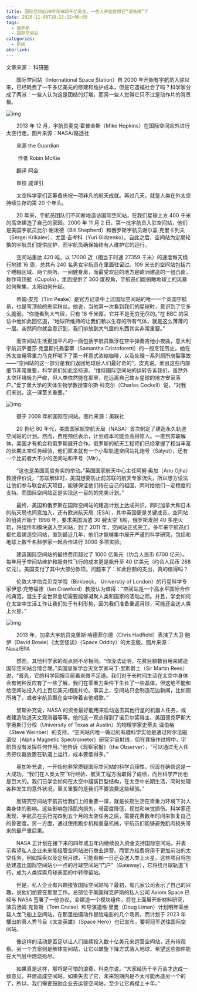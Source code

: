 ```yaml
---
title: 国际空间站20年花掉超千亿美金，一些人开始觉得它“没啥用”了
date: 2020-11-08T18:25:32+08:00
tags:
  - 俄罗斯
  - 国际空间站
categories:
  - 新闻
abbrlink:
---
```


文章来源： 科研圈

　　国际空间站（International Space Station）自 2000 年开始有宇航员入驻以来，已经耗费了一千多亿美元的修建和维护成本，但是它造福社会了吗？科学家分成了两派：一些人认为这是团结的灯塔，而另一些人觉得它只不过是动作片的背景板。

![img](https://cdn.jsdelivr.net/gh/yakeing/Documentation@main/Hexo/images/2a26-kcieyvz2168555.jpg)

　　2013 年 12 月，宇航员麦克·霍普金斯（Mike Hopkins）在国际空间站外进行太空行走。图片来源：NASA/路透社

　　来源 the Guardian

　　 作者 Robin McKie

　　翻译 阿金

　　审校 戚译引

　　太空科学家们正筹备庆祝一项非凡的航天成就。再过几天，就是人类在外太空持续生存的第 20 个年头。

　　20 年来，宇航员团队们不间断地造访国际空间站，在我们星球上方 400 千米的高空建造了自己的家园。2000 年 11 月 2 日，第一批宇航员入驻空间站，他们是美国宇航员比尔·谢泼德（Bill Shepherd）和俄罗斯宇航员谢尔盖·克里卡列夫（Sergei Krikalev）、尤里·吉岑科（Yuri Gidzenko）。自此之后，空间站为定期轮换的宇航员们提供庇护，而宇航员确保始终有人维护它的运行。

　　空间站重达 420 吨，以 17000 迈（相当于时速 27359 千米）的速度每天绕行地球 16 周，总共有 240 名男女宇航员在里面驻留过。109 米长的空间站包括六个睡眠区域、两个厕所、一间健身房，而最受欢迎的地方是欧洲建造的一组凸窗，称作穹顶舱（Cupola），里面提供了 360 度视角，宇航员们能俯瞰地球上的风暴如何聚集，太阳如何升起。

　　蒂姆·皮克（Tim Peake）是官方记录中上过国际空间站的唯一一个英国宇航员，也是穹顶舱的忠实粉丝。他说，当他第一次看到我们的星球时，意识到了它多么脆弱。“你能看到大气层，只有 16 千米厚。它并不是无穷无尽的。”在 BBC 的采访中他如此回忆道，“地球所维持的让我们赖以生存的所有气体，就是这么薄薄的一层。突然间你就会意识到，我们排放到大气层的东西其实非常重要。”

　　而空间站生活更加平凡的一面包括宇航员飘浮在空中弹奏吉他小夜曲，意大利宇航员萨曼莎·克里斯托弗雷蒂（Samantha Cristoforetti）的一段烹饪历史，她在外太空用零重力马克杯喝下了第一杯意式浓缩咖啡，以及处理一系列厕所崩裂事故——“空间站的这一部分是我们返回地球后人们最好奇的”，皮克说。而且这些内部细节非常重要，科学家们如此坚持道。“维持国际空间站的运转告诉我们，虽然外太空环境极为严峻，但人类依然能在那里，在远离自己故乡星球的地方安家落户。”爱丁堡大学的天体生物学教授查尔斯·科克尔（Charles Cockell）说，“对我们来说，这一课至关重要。”

![img](https://cdn.jsdelivr.net/gh/yakeing/Documentation@main/Hexo/images/29cb-kcieyvz2168580.jpg)

　　摄于 2008 年的国际空间站。图片来源：美联社

　　20 世纪 80 年代，美国国家航空航天局（NASA）首次制定了建造永久轨道空间站的计划。然而，费用预估表示，计划成本可能会高得惊人。一直到苏联解体，美国才有机会和俄罗斯展开合作。俄罗斯的航天工程师们已经掌握了相当丰富的长期太空任务经验，他们原来就有一个小型轨道空间站礼炮号（Salyut），还有一个比前者大不少的空间站和平号（Mir）。

　　“这也是美国高度务实的举动。”英国国家航天中心主任阿努·奥加（Anu Ojha）教授评价说，“苏联解体时，美国想要防止前苏联的航天专家流失，所以想方设法让他们参与联合航天项目，能够保证他们待在自己的祖国，同时给他们一定程度的支持。而国际空间站正是实现这一目的的完美计划。”

　　最终，美国和俄罗斯在国际空间站的建造计划上达成共识，同时加拿大和日本的航天局也同意加入，还有欧洲航天局（ESA），其中英国更是关键成员。空间站的组装开始于 1998 年，要求美国派遣 30 艘太空飞船，俄罗斯发射 40 多座火箭，将组件和模块送入空间站，到了 2011 年，空间站正式完工。多年来宇航员们都忙着建造空间站，直到最近几年，他们才能够集中展开严谨的科学研究，包括和地球上数千名科学家一起合作进行 3000 多项实验。

　　建造国际空间站的最终费用超过了 1000 亿美元（约合人民币 6700 亿元）。每年用于空间站维护和服务性飞行的成本更是飙升至 40 亿美元（约合人民币 268 亿元）。美国支付了其中大部分款项。问题来了：如此巨额的支出，真的值得吗？

　　伦敦大学伯克贝克学院（Birkbeck， Universtiy of London）的行星科学专家伊恩·克劳福德（Ian Crawford）教授认为值得：“空间站是一个高水平国际合作的典范，诞生于全世界急切需要能够凝聚人类和国家的活动之际。并且，学会如何在太空中生活工作让我们处于有利形势，因为我们准备重返月球，可能还会送人类上火星。”

![img](https://cdn.jsdelivr.net/gh/yakeing/Documentation@main/Hexo/images/a24d-kcieyvz2168612.jpg)

　　2013 年，加拿大宇航员克里斯·哈德菲尔德（Chris Hadfield）表演了大卫·鲍伊（David Bowie）《太空怪谈》（Space Oddity）的太空版。图片来源：Nasa/EPA

　　然而，其他科学家的观点则不尽相同。“你没法证明，花费巨额数目用来建造国际空间站合情合理。”英国皇家学会天文学家马丁·里斯爵士（Sir Martin Rees）说，“首先，它的科学回报目前看来微不足道。我们对于长时间生活在太空中身体会有何种反应有了一些了解，我们在零重力条件下生长了一些晶体，但这绝不能和给空间站投入的上百亿美元相提并论。事实上，空间站只会制造花边新闻，比如厕所堵了，或者宇航员飘在空中弹着吉他唱歌。”

　　里斯补充说，NASA 的资金最好能用来启动送去其他行星的机器人任务，或者建造轨道天文观测器等等。他的这一观点得到了诺贝尔奖得主、美国德克萨斯大学奥斯汀分校（University of Texas at Austin）的物理学家史蒂夫·温伯格（Steve Weinber）的支持。“空间站内唯一做过的有趣科学实验是通过阿尔法磁谱仪（Alpha Magnetic Spectrometer）研究宇宙射线，但在其操作过程中，宇航员没有发挥任何作用。”他告诉《观察家报》（the Observer），“可以通过无人任务把仪器放置在轨道上运行，成本要低得多。”

　　奥加补充说，一开始他非常质疑国际空间站的科学合理性，但现在确信这是一大成功。“我们在人类太空飞行经验、航天工程方面取得了成绩，而且科学产出也是巨大的。我们已学会如何在太空中组装巨型结构，在太空中长期生活，同时处理各种发生的意外状况。至关重要的是我们不要浪费这些经验。”

　　而研究空间站宇航员给我们上的重要一课，就是长期生活在零重力环境下对人类身体的影响。这些影响包括肌肉损失，骨密度降低，视觉和味觉损伤。科学家还发现，宇航员在执行完四到五个月的太空任务之后，需要花费数年时间来恢复自己的骨密度。另一方面，通过使用跑步机和重量机械，宇航员们能够避免肌肉损失带来的最严重后果。

　　NASA 正计划在接下来的四年或五年内继续投入资金支持国际空间站，并表示希望私人企业未来能接管空间站进行商业运营。而官方经费将用于更加前沿的太空任务，例如探索以及定居月球，可能有朝一日还会送人类上火星。这些项目将包括建造比国际空间站小一点的月球空间站“门户”（Gateway），它将绕月球轨道飞行，成为人类探索月球表面的中转停留站。

　　但是，私人企业有兴趣接管国际空间站吗？最初，有几家公司表示了自己的兴趣，说他们想要在那里工作。总部位于美国得克萨斯的私人公司 Axiom Space 已经与 NASA 签署了一份协议，会建造一个模块组件，将在上面展开新材料研究，演员汤姆·克鲁斯（Tom Cruise）和导演道格·里曼（Doug Liman）计划明年乘坐载人龙飞船上空间站，在那里拍摄动作冒险电影的几个场景。而计划于 2023 年播出的真人秀节目《太空英雄》（Space Hero）也已宣布，要将冠军送往国际空间站。

　　像这样的活动是否足以让人们继续投入数十亿美元来运营空间站，还有待观察。另一个方案则是解体空间站，让它以螺旋下降方式落入地球，希望这些部件能在大气层中燃烧殆尽。

　　如果真是这样，那将是可怕的浪费，科克尔说。“大家经历千辛万苦才达成一致意见，并建造成空间站。如果失去了它，未来短期内是不太可能再造另一个的了，所以，我们需要鼓励企业去运营空间站，至少让它再撑上十年。”